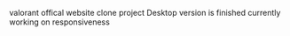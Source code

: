 valorant offical website clone project
Desktop version is finished
currently working on responsiveness
